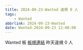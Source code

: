 ```yaml
---
title: 2024-09-23-Wanted 違規 0 人
tags:
    - Wanted
abbrlink: 2024-09-23-Wanted
date: Wanted-2024-09-23 12:00:00
---
```

Wanted 板 [板規連結](https://www.ptt.cc/bbs/Wanted/M.1608829773.A.D3B.html)
昨天違規 0 人
